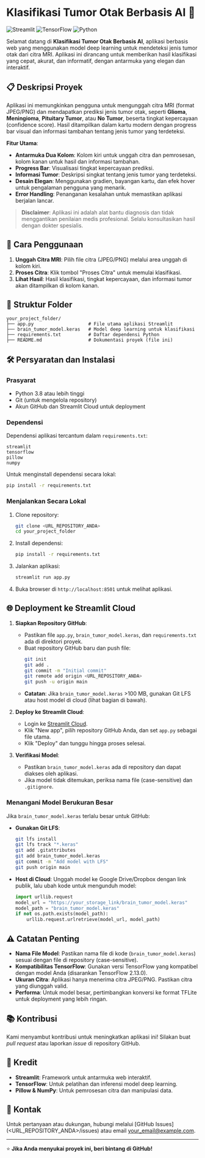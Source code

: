# Klasifikasi Tumor Otak Berbasis AI 🧠

![Streamlit](https://img.shields.io/badge/Streamlit-FF4B4B?style=for-the-badge&logo=streamlit&logoColor=white)
![TensorFlow](https://img.shields.io/badge/TensorFlow-FF6F00?style=for-the-badge&logo=tensorflow&logoColor=white)
![Python](https://img.shields.io/badge/Python-3776AB?style=for-the-badge&logo=python&logoColor=white)

Selamat datang di **Klasifikasi Tumor Otak Berbasis AI**, aplikasi berbasis web yang menggunakan model deep learning untuk mendeteksi jenis tumor otak dari citra MRI. Aplikasi ini dirancang untuk memberikan hasil klasifikasi yang cepat, akurat, dan informatif, dengan antarmuka yang elegan dan interaktif.

## 📋 Deskripsi Proyek

Aplikasi ini memungkinkan pengguna untuk mengunggah citra MRI (format JPEG/PNG) dan mendapatkan prediksi jenis tumor otak, seperti **Glioma**, **Meningioma**, **Pituitary Tumor**, atau **No Tumor**, beserta tingkat kepercayaan (confidence score). Hasil ditampilkan dalam kartu modern dengan progress bar visual dan informasi tambahan tentang jenis tumor yang terdeteksi.

**Fitur Utama**:
- **Antarmuka Dua Kolom**: Kolom kiri untuk unggah citra dan pemrosesan, kolom kanan untuk hasil dan informasi tambahan.
- **Progress Bar**: Visualisasi tingkat kepercayaan prediksi.
- **Informasi Tumor**: Deskripsi singkat tentang jenis tumor yang terdeteksi.
- **Desain Elegan**: Menggunakan gradien, bayangan kartu, dan efek hover untuk pengalaman pengguna yang menarik.
- **Error Handling**: Penanganan kesalahan untuk memastikan aplikasi berjalan lancar.

> **Disclaimer**: Aplikasi ini adalah alat bantu diagnosis dan tidak menggantikan penilaian medis profesional. Selalu konsultasikan hasil dengan dokter spesialis.

## 🚀 Cara Penggunaan

1. **Unggah Citra MRI**: Pilih file citra (JPEG/PNG) melalui area unggah di kolom kiri.
2. **Proses Citra**: Klik tombol "Proses Citra" untuk memulai klasifikasi.
3. **Lihat Hasil**: Hasil klasifikasi, tingkat kepercayaan, dan informasi tumor akan ditampilkan di kolom kanan.

## 📂 Struktur Folder

```
your_project_folder/
├── app.py                    # File utama aplikasi Streamlit
├── brain_tumor_model.keras   # Model deep learning untuk klasifikasi
├── requirements.txt          # Daftar dependensi Python
├── README.md                 # Dokumentasi proyek (file ini)
```

## 🛠️ Persyaratan dan Instalasi

### Prasyarat
- Python 3.8 atau lebih tinggi
- Git (untuk mengelola repository)
- Akun GitHub dan Streamlit Cloud untuk deployment

### Dependensi
Dependensi aplikasi tercantum dalam `requirements.txt`:
```
streamlit
tensorflow
pillow
numpy
```

Untuk menginstall dependensi secara lokal:
```bash
pip install -r requirements.txt
```

### Menjalankan Secara Lokal
1. Clone repository:
   ```bash
   git clone <URL_REPOSITORY_ANDA>
   cd your_project_folder
   ```
2. Install dependensi:
   ```bash
   pip install -r requirements.txt
   ```
3. Jalankan aplikasi:
   ```bash
   streamlit run app.py
   ```
4. Buka browser di `http://localhost:8501` untuk melihat aplikasi.

## 🌐 Deployment ke Streamlit Cloud

1. **Siapkan Repository GitHub**:
   - Pastikan file `app.py`, `brain_tumor_model.keras`, dan `requirements.txt` ada di direktori proyek.
   - Buat repository GitHub baru dan push file:
     ```bash
     git init
     git add .
     git commit -m "Initial commit"
     git remote add origin <URL_REPOSITORY_ANDA>
     git push -u origin main
     ```
   - **Catatan**: Jika `brain_tumor_model.keras` >100 MB, gunakan Git LFS atau host model di cloud (lihat bagian di bawah).

2. **Deploy ke Streamlit Cloud**:
   - Login ke [Streamlit Cloud](https://share.streamlit.io/).
   - Klik "New app", pilih repository GitHub Anda, dan set `app.py` sebagai file utama.
   - Klik "Deploy" dan tunggu hingga proses selesai.

3. **Verifikasi Model**:
   - Pastikan `brain_tumor_model.keras` ada di repository dan dapat diakses oleh aplikasi.
   - Jika model tidak ditemukan, periksa nama file (case-sensitive) dan `.gitignore`.

### Menangani Model Berukuran Besar
Jika `brain_tumor_model.keras` terlalu besar untuk GitHub:
- **Gunakan Git LFS**:
  ```bash
  git lfs install
  git lfs track "*.keras"
  git add .gitattributes
  git add brain_tumor_model.keras
  git commit -m "Add model with LFS"
  git push origin main
  ```
- **Host di Cloud**: Unggah model ke Google Drive/Dropbox dengan link publik, lalu ubah kode untuk mengunduh model:
  ```python
  import urllib.request
  model_url = "https://your_storage_link/brain_tumor_model.keras"
  model_path = "brain_tumor_model.keras"
  if not os.path.exists(model_path):
      urllib.request.urlretrieve(model_url, model_path)
  ```

## ⚠️ Catatan Penting
- **Nama File Model**: Pastikan nama file di kode (`brain_tumor_model.keras`) sesuai dengan file di repository (case-sensitive).
- **Kompatibilitas TensorFlow**: Gunakan versi TensorFlow yang kompatibel dengan model Anda (disarankan TensorFlow 2.13.0).
- **Ukuran Citra**: Aplikasi hanya menerima citra JPEG/PNG. Pastikan citra yang diunggah valid.
- **Performa**: Untuk model besar, pertimbangkan konversi ke format TFLite untuk deployment yang lebih ringan.

## 📚 Kontribusi

Kami menyambut kontribusi untuk meningkatkan aplikasi ini! Silakan buat *pull request* atau laporkan *issue* di repository GitHub.

## 🙏 Kredit

- **Streamlit**: Framework untuk antarmuka web interaktif.
- **TensorFlow**: Untuk pelatihan dan inferensi model deep learning.
- **Pillow & NumPy**: Untuk pemrosesan citra dan manipulasi data.

## 📧 Kontak

Untuk pertanyaan atau dukungan, hubungi melalui [GitHub Issues](<URL_REPOSITORY_ANDA>/issues) atau email <your_email@example.com>.

---

⭐ **Jika Anda menyukai proyek ini, beri bintang di GitHub!**